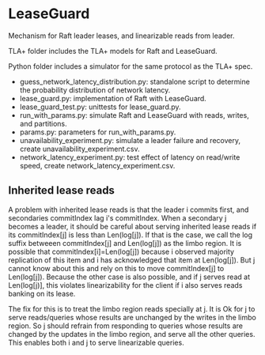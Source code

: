 # LeaseGuard

Mechanism for Raft leader leases, and linearizable reads from leader.

TLA+ folder includes the TLA+ models for Raft and LeaseGuard.

Python folder includes a simulator for the same protocol as the TLA+ spec.

* guess_network_latency_distribution.py: standalone script to determine the probability distribution of network latency.
* lease_guard.py: implementation of Raft with LeaseGuard.
* lease_guard_test.py: unittests for lease_guard.py.
* run_with_params.py: simulate Raft and LeaseGuard with reads, writes, and partitions.
* params.py: parameters for run_with_params.py.
* unavailability_experiment.py: simulate a leader failure and recovery, create unavailability_experiment.csv.
* network_latency_experiment.py: test effect of latency on read/write speed, create network_latency_experiment.csv.

## Inherited lease reads
A problem with inherited lease reads is that the leader i commits first, and secondaries commitIndex lag i's commitIndex. When a secondary j becomes a leader, it should be careful about serving inherited lease reads if its commitIndex[j] is less than Len(log[j]). If that is the case, we call the log suffix betweeen commitIndex[j] and Len(log[j]) as the limbo region. It is possible that commitIndex[i]=Len(log[j]) because i observed majority replication of this item and i has acknowledged that item at Len(log[j]). But j cannot know about this and rely on this to move commitIndex[j] to Len(log[j]). Because the other case is also possible, and if j serves read at Len(log[j)], this violates linearizability for the client if i also serves reads banking on its lease. 

The fix for this is to treat the limbo region reads specially at j. It is Ok for j to serve reads/queries whose results are unchanged by the writes in the limbo region. So j should refrain from responding to queries whose results are changed by the updates in the limbo region, and serve all the other queries. This enables both i and j to serve linearizable queries.
